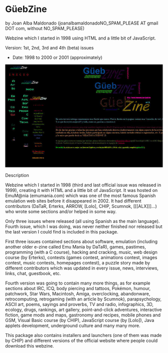 GüebZine 
========= 
by Joan Alba Maldonado (joanalbamaldonadoNO_SPAM_PLEASE AT gmail DOT com, without NO_SPAM_PLEASE)

Webzine which I started in 1998 using HTML and a little bit of JavaScript.

Version: 1st, 2nd, 3rd and 4th (beta) issues 
- Date: 1998 to 2000 or 2001 (approximately)


![ScreenShot](screenshot.jpg)


Description

Webzine which I started in 1998 (third and last official issue was released in 1999), creating it with HTML and a little bit of JavaScript. It was hosted on EmuM@nia (emumania.com) which was one of the most famous Spanish emulation web sites before it disappeared in 2002. It had different contributors (DaTaR, Erterks, ARROW, [Lolo], CHIP, Scumnok, [[[ALX]]]...) who wrote some sections and/or helped in some way.

Only three issues where released (all using Spanish as the main language). Fourth issue, which I was doing, was never neither finished nor released but the last version I could find is included in this package.

First three issues contained sections about software, emulation (including another older e-zine called Emu Mania by DaTaR), games, pastimes, programming (with a C course), hacking and cracking, music, web design course (by Erterks), contests (games contest, animations contest, images contest, music contests, homepages contest), a puzzle story made by different contributors which was updated in every issue, news, interviews, links, chat, guestbook, etc.

Fourth version was going to contain many more things, as for example sections about IRC, ICQ, body piercing and tattoos, Pokémon, humour, patchwork, Star Wars, Macintosh, Amiga, overclocking, abandonware, retrocomputing, retrogaming (with an article by Scumnok), parapsychology, ASCII art, poems, sayings and proverbs, TV and radio, infographics, 3D, ecology, drugs, rankings, art gallery, point-and-click adventures, interactive fiction, game mods and maps, gastronomy and recipes, mobile phones and GSM, Visual Basic course (by CHIP), JavaScript course (by [Lolo]), Java applets development, underground culture and many many more.

This package also contains installers and launchers (one of them was made by CHIP) and different versions of the official website where people could download this webzine.